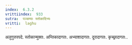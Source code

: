 ```yaml
---
index:  6.3.2
vrittiindex:  933
sutra:  पञ्चम्याः स्तोकादिभ्यः
vritti:  laghu 
---
```


अलुगुत्तरपदे. स्तोकान्मुक्तः. अन्तिकादागतः. अभ्याशादागतः. दूरादागतः. कृच्छ्रादागतः..

